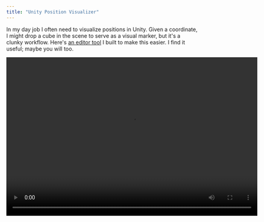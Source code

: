 ```yaml
---
title: "Unity Position Visualizer"
---
```


In my day job I often need to visualize positions in Unity. Given a coordinate, I might drop a cube in the scene to serve as a visual marker, but it's a clunky workflow. Here's [an editor tool](https://github.com/mminer/position-visualizer) I built to make this easier. I find it useful; maybe you will too.

<video autoplay height="417" loop src="/videos/position-visualizer.mp4" width="660"></video>
